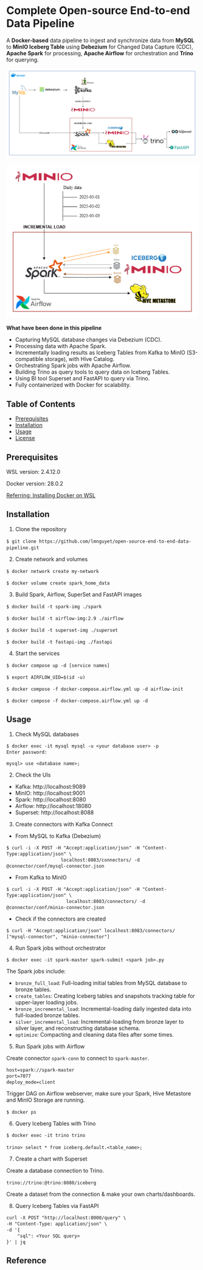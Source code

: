 # Complete Open-source End-to-end Data Pipeline
A **Docker-based** data pipeline to ingest and synchronize data from **MySQL** to **MinIO Iceberg Table** using **Debezium** for Changed Data Capture (CDC), **Apache Spark** for processing, **Apache Airflow** for orchestration and **Trino** for querying.

![](images/full_flow.png)

![](images/detail_flow.png)

**What have been done in this pipeline**
- Capturing MySQL database changes via Debezium (CDC).
- Processing data with Apache Spark.
- Incrementally loading results as Iceberg Tables from Kafka to MinIO (S3-compatible storage), with Hive Catalog.
- Orchestrating Spark jobs with Apache Airflow.
- Building Trino as query tools to query data on Iceberg Tables.
- Using BI tool Superset and FastAPI to query via Trino.
- Fully containerized with Docker for scalability.

## Table of Contents
- [Prerequisites](#prerequisites)
- [Installation](#installation)
- [Usage](#usage)
- [License](#license)

## Prerequisites
WSL version: 2.4.12.0

Docker version: 28.0.2

[Referring: Installing Docker on WSL](https://docs.docker.com/engine/install/ubuntu/#install-using-the-repository)

## Installation
1. Clone the repository

```$ git clone https://github.com/lmnguyet/open-source-end-to-end-data-pipeline.git```

2. Create network and volumes

```$ docker network create my-network```

```$ docker volume create spark_home_data```

3. Build Spark, Airflow, SuperSet and FastAPI images

```$ docker build -t spark-img ./spark```

```$ docker build -t airflow-img:2.9 ./airflow```

```$ docker build -t superset-img ./superset```

```$ docker build -t fastapi-img ./fastapi```

4. Start the services

```$ docker compose up -d [service names]```

```$ export AIRFLOW_UID=$(id -u)```

```$ docker compose -f docker-compose.airflow.yml up -d airflow-init```

```$ docker compose -f docker-compose.airflow.yml up -d```

## Usage
1. Check MySQL databases

```
$ docker exec -it mysql mysql -u <your database user> -p
Enter password:
```

```
mysql> use <database name>;
```

2. Check the UIs
- Kafka: http://localhost:9089
- MinIO: http://localhost:9001
- Spark: http://localhost:8080
- Airflow: http://localhost:18080
- Superset: http://localhost:8088

3. Create connectors with Kafka Connect
- From MySQL to Kafka (Debezium)

```
$ curl -i -X POST -H "Accept:application/json" -H "Content-Type:application/json" \
                    localhost:8083/connectors/ -d @connector/conf/mysql-connector.json
```

- From Kafka to MinIO

```
$ curl -i -X POST -H "Accept:application/json" -H "Content-Type:application/json" \
                      localhost:8083/connectors/ -d @connector/conf/minio-connector.json
```

- Check if the connectors are created

```
$ curl -H "Accept:application/json" localhost:8083/connectors/
["mysql-connector", "minio-connector"]
```

4. Run Spark jobs without orchestrator

```
$ docker exec -it spark-master spark-submit <spark job>.py
```

The Spark jobs include:
- ```bronze_full_load```: Full-loading initial tables from MySQL database to bronze tables.
- ```create_tables```: Creating Iceberg tables and snapshots tracking table for upper-layer loading jobs.
- ```bronze_incremental_load```: Incremental-loading daily ingested data into full-loaded bronze tables.
- ```silver_incremental_load```: Incremental-loading from bronze layer to silver layer, and reconstructing database schema.
- ```optimize```: Compacting and cleaning data files after some times.

5. Run Spark jobs with Airflow

Create connector ```spark-conn``` to connect to ```spark-master```.

```
host=spark://spark-master
port=7077
deploy_mode=client
```

Trigger DAG on Airflow webserver, make sure your Spark, Hive Metastore and MinIO Storage are running.

```$ docker ps```

6. Query Iceberg Tables with Trino

```
$ docker exec -it trino trino

trino> select * from iceberg.default.<table_name>;
```

7. Create a chart with Superset

Create a database connection to Trino.

```trino://trino:@trino:8080/iceberg```

Create a dataset from the connection & make your own charts/dashboards.

8. Query Iceberg Tables via FastAPI

```
curl -X POST "http://localhost:8000/query" \
-H "Content-Type: application/json" \
-d '{
    "sql": <Your SQL query>
}' | jq
```

## Reference
